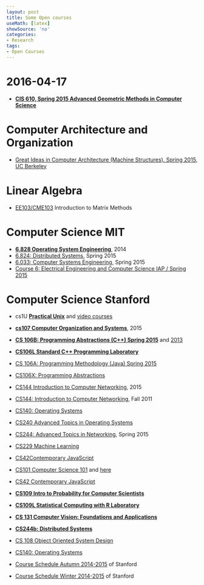 ```yaml
---
layout: post
title: Some Open courses
useMath: [latex]
showSource: 'no'
categories:
- Research
tags:
- Open Courses
---
```


# 2016-04-17
 - [**CIS 610, Spring 2015 Advanced Geometric Methods in Computer Science**][33]


# Computer Architecture and Organization
 - [Great Ideas in Computer Architecture (Machine Structures). Spring 2015, UC Berkeley][32]

# Linear Algebra
 - [EE103/CME103][1] Introduction to Matrix Methods

# Computer Science MIT
 - [**6.828 Operating System Engineering**][20], 2014
 - [6.824: Distributed Systems][30], Spring 2015
 - [6.033: Computer Systems Engineering][31], Spring 2015
 - [Course 6: Electrical Engineering and Computer Science IAP / Spring 2015][29]

# Computer Science Stanford
 - cs1U [**Practical Unix**][8] and [video courses][10]
 - [**cs107 Computer Organization and Systems**][14], 2015
 - [**CS 106B: Programming Abstractions (C++) Spring 2015**][16] and [2013][21]
 - [**CS106L Standard C++ Programming Laboratory**][17]
 - [CS 106A: Programming Methodology (Java) Spring 2015][15]
 - [CS106X: Programming Abstractions][18]
 - [CS144 Introduction to Computer Networking][5], 2015
 - [CS144: Introduction to Computer Networking][6], Fall 2011
 - [CS140: Operating Systems][3]
 - [CS240 Advanced Topics in Operating Systems][4]
 - [CS244: Advanced Topics in Networking][2], Spring 2015
 - [CS229 Machine Learning][7]
 - [CS42Contemporary JavaScript][13]
 - [CS101 Computer Science 101][11] and [here][12]
 - [CS42 Contemporary JavaScript][19]
 - [**CS109 Intro to Probability for Computer Scientists**][22]
 - [**CS109L Statistical Computing with R Laboratory**][23]
 - [**CS 131 Computer Vision: Foundations and Applications**][24]
 - [**CS244b: Distributed Systems**][25]
 - [CS 108 Object Oriented System Design][26]
 - [CS140: Operating Systems][28]

 - [Course Schedule Autumn 2014-2015][9] of Stanford
 - [Course Schedule Winter 2014-2015][27] of Stanford





[33]: http://www.seas.upenn.edu/~cis610/
[32]: http://www-inst.eecs.berkeley.edu/~cs61c/sp15/
[31]: http://web.mit.edu/6.033/www/schedule.shtml
[30]: http://nil.csail.mit.edu/6.824/2015/index.html
[29]: http://student.mit.edu/catalog/m6a.html
[28]: http://www.scs.stanford.edu/15wi-cs140/
[27]: http://cs.stanford.edu/courses/schedules/2014-2015.winter.php
[26]: http://web.stanford.edu/class/cs108/
[25]: http://www.scs.stanford.edu/14au-cs244b/
[24]: http://vision.stanford.edu/teaching/cs131_fall1415/schedule.html
[23]: http://web.stanford.edu/class/cs109l/
[22]: http://web.stanford.edu/class/cs109/index.html
[21]: http://web.stanford.edu/class/archive/cs/cs106b/cs106b.1134/
[20]: http://pdos.csail.mit.edu/6.828/2014/schedule.html
[19]: http://callbackjs.me/
[18]: http://web.stanford.edu/class/cs106x/
[17]: http://web.stanford.edu/class/cs106l/
[16]: http://web.stanford.edu/class/cs106b/
[15]: http://web.stanford.edu/class/cs106a/
[14]: http://web.stanford.edu/class/cs107/syllabus.html
[13]: http://callbackjs.me/
[12]: http://web.stanford.edu/class/cs101/index.html
[11]: http://cs101-class.org/
[10]: http://openclassroom.stanford.edu/MainFolder/CoursePage.php?course=PracticalUnix
[9]: http://cs.stanford.edu/courses/schedules/2014-2015.autumn.php
[8]: https://practicalunix.org/
[7]: http://cs229.stanford.edu/
[6]: http://www.scs.stanford.edu/11au-cs144/
[5]: https://lagunita.stanford.edu/courses/Engineering/CS-144/Winter2015/info
[4]: http://web.stanford.edu/class/cs240/
[3]: http://www.scs.stanford.edu/15wi-cs140/
[2]: http://web.stanford.edu/class/cs244/
[1]: http://web.stanford.edu/class/ee103/index.html
